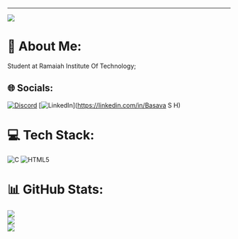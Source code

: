 ---
[![](https://visitcount.itsvg.in/api?id=Basava05&icon=0&color=3)](https://visitcount.itsvg.in)

# 💫 About Me:
Student at Ramaiah Institute Of Technology;<br>


## 🌐 Socials:
[![Discord](https://img.shields.io/badge/Discord-%237289DA.svg?logo=discord&logoColor=white)](https://discord.gg/https://discord.gg/mGaA9RNs) [![LinkedIn](https://img.shields.io/badge/LinkedIn-%230077B5.svg?logo=linkedin&logoColor=white)](https://linkedin.com/in/Basava S H) 

# 💻 Tech Stack:
![C](https://img.shields.io/badge/c-%2300599C.svg?style=plastic&logo=c&logoColor=white) ![HTML5](https://img.shields.io/badge/html5-%23E34F26.svg?style=plastic&logo=html5&logoColor=white)
# 📊 GitHub Stats:
![](https://github-readme-stats.vercel.app/api?username=Basava05&theme=shadow_green&hide_border=false&include_all_commits=false&count_private=false)<br/>
![](https://github-readme-streak-stats.herokuapp.com/?user=Basava05&theme=shadow_green&hide_border=false)<br/>
![](https://github-readme-stats.vercel.app/api/top-langs/?username=Basava05&theme=shadow_green&hide_border=false&include_all_commits=false&count_private=false&layout=compact)


<!-- Proudly created with GPRM ( https://gprm.itsvg.in ) -->
